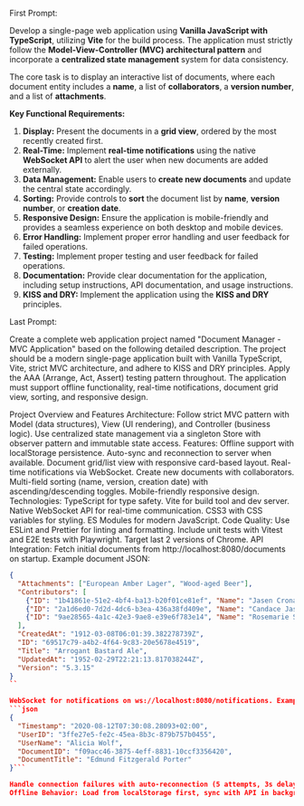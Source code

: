 First Prompt:

Develop a single-page web application using **Vanilla JavaScript with TypeScript**, utilizing **Vite** for the build process. The application must strictly follow the **Model-View-Controller (MVC) architectural pattern** and incorporate a **centralized state management** system for data consistency.

The core task is to display an interactive list of documents, where each document entity includes a **name**, a list of **collaborators**, a **version number**, and a list of **attachments**.

**Key Functional Requirements:**

1.  **Display:** Present the documents in a **grid view**, ordered by the most recently created first.
2.  **Real-Time:** Implement **real-time notifications** using the native **WebSocket API** to alert the user when new documents are added externally.
3.  **Data Management:** Enable users to **create new documents** and update the central state accordingly.
4.  **Sorting:** Provide controls to **sort** the document list by **name**, **version number**, or **creation date**.
5.  **Responsive Design:** Ensure the application is mobile-friendly and provides a seamless experience on both desktop and mobile devices.
6.  **Error Handling:** Implement proper error handling and user feedback for failed operations.
7.  **Testing:** Implement proper testing and user feedback for failed operations.
8.  **Documentation:** Provide clear documentation for the application, including setup instructions, API documentation, and usage instructions.
9. **KISS and DRY:** Implement the application using the **KISS and DRY** principles.

Last Prompt:

Create a complete web application project named "Document Manager - MVC Application" based on the following detailed description. The project should be a modern single-page application built with Vanilla TypeScript, Vite, strict MVC architecture, and adhere to KISS and DRY principles. Apply the AAA (Arrange, Act, Assert) testing pattern throughout. The application must support offline functionality, real-time notifications, document grid view, sorting, and responsive design.

Project Overview and Features
Architecture: Follow strict MVC pattern with Model (data structures), View (UI rendering), and Controller (business logic). Use centralized state management via a singleton Store with observer pattern and immutable state access.
Features:
Offline support with localStorage persistence.
Auto-sync and reconnection to server when available.
Document grid/list view with responsive card-based layout.
Real-time notifications via WebSocket.
Create new documents with collaborators.
Multi-field sorting (name, version, creation date) with ascending/descending toggles.
Mobile-friendly responsive design.
Technologies:
TypeScript for type safety.
Vite for build tool and dev server.
Native WebSocket API for real-time communication.
CSS3 with CSS variables for styling.
ES Modules for modern JavaScript.
Code Quality: Use ESLint and Prettier for linting and formatting. Include unit tests with Vitest and E2E tests with Playwright. Target last 2 versions of Chrome.
API Integration:
Fetch initial documents from http://localhost:8080/documents on startup. Example document JSON:

```json
{
  "Attachments": ["European Amber Lager", "Wood-aged Beer"],
  "Contributors": [
    {"ID": "1b41861e-51e2-4bf4-ba13-b20f01ce81ef", "Name": "Jasen Crona"},
    {"ID": "2a1d6ed0-7d2d-4dc6-b3ea-436a38fd409e", "Name": "Candace Jaskolski"},
    {"ID": "9ae28565-4a1c-42e3-9ae8-e39e6f783e14", "Name": "Rosemarie Schaden"}
  ],
  "CreatedAt": "1912-03-08T06:01:39.382278739Z",
  "ID": "69517c79-a4b2-4f64-9c83-20e5678e4519",
  "Title": "Arrogant Bastard Ale",
  "UpdatedAt": "1952-02-29T22:21:13.817038244Z",
  "Version": "5.3.15"
}
``

WebSocket for notifications on ws://localhost:8080/notifications. Example notification JSON:
```json
{
  "Timestamp": "2020-08-12T07:30:08.28093+02:00",
  "UserID": "3ffe27e5-fe2c-45ea-8b3c-879b757b0455",
  "UserName": "Alicia Wolf",
  "DocumentID": "f09acc46-3875-4eff-8831-10ccf3356420",
  "DocumentTitle": "Edmund Fitzgerald Porter"
}```

Handle connection failures with auto-reconnection (5 attempts, 3s delay).
Offline Behavior: Load from localStorage first, sync with API in background, preserve offline changes.
